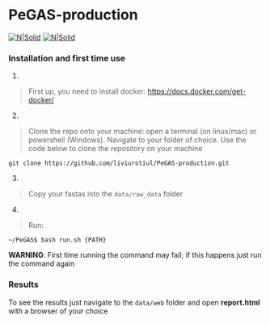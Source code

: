 # PeGAS-production
[![N|Solid](https://upload.wikimedia.org/wikipedia/en/thumb/f/f4/Docker_logo.svg/768px-Docker_logo.svg.png?20220429205317)](https://docs.docker.com/get-docker/)
[![N|Solid](https://upload.wikimedia.org/wikipedia/en/c/cd/Anaconda_Logo.png)](https://docs.docker.com/get-docker/)
### Installation and first time use
1)
>First up, you need to install docker: https://docs.docker.com/get-docker/
2)
>Clone the repo onto your machine: open a terminal (on linux/mac) or powershell (Windows). Navigate to your folder of choice. Use the code below to clone the repository on your machine 
```
git clone https://github.com/liviurotiul/PeGAS-production.git
```
3)
>Copy your fastas into the `data/raw_data` folder
4)
>Run:
```
~/PeGAS$ bash run.sh {PATH}
```
**WARNING**: First time running the command may fail; if this happens just run the command again
### Results
To see the results just navigate to the `data/web` folder and open **report.html** with a browser of your choice
